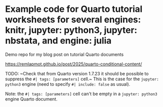 # Example code for Quarto tutorial worksheets for several engines: knitr, jupyter: python3, jupyter: nbstata, and engine: julia

Demo repo for my blog post on tutorial Quarto documents

<https://remlapmot.github.io/post/2025/quarto-conditional-content/>

TODO: ~Check that from Quarto version 1.7.23 it should be possible to suppress the `#| tags: [parameters]` cell.~ This is the case for the `jupyter: python3` engine (need to specify `#| include: false` as usual).

Note: the `#| tags: [parameters]` cell can't be empty in a `jupyter: python3` engine Quarto document.
